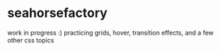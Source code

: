 # seahorsefactory
work in progress :)
practicing grids, hover, transition effects, and a few other css topics
